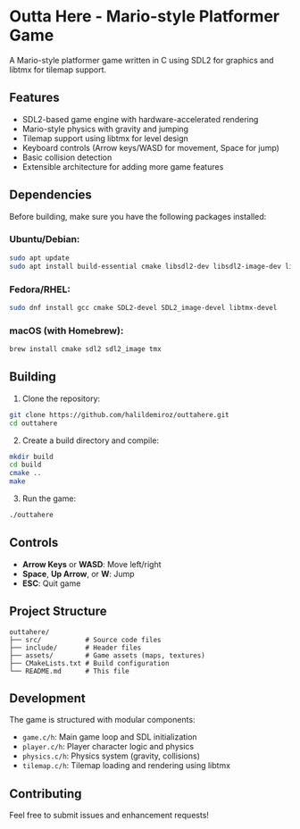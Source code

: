# Outta Here - Mario-style Platformer Game

A Mario-style platformer game written in C using SDL2 for graphics and libtmx for tilemap support.

## Features

- SDL2-based game engine with hardware-accelerated rendering
- Mario-style physics with gravity and jumping
- Tilemap support using libtmx for level design
- Keyboard controls (Arrow keys/WASD for movement, Space for jump)
- Basic collision detection
- Extensible architecture for adding more game features

## Dependencies

Before building, make sure you have the following packages installed:

### Ubuntu/Debian:
```bash
sudo apt update
sudo apt install build-essential cmake libsdl2-dev libsdl2-image-dev libtmx-dev
```

### Fedora/RHEL:
```bash
sudo dnf install gcc cmake SDL2-devel SDL2_image-devel libtmx-devel
```

### macOS (with Homebrew):
```bash
brew install cmake sdl2 sdl2_image tmx
```

## Building

1. Clone the repository:
```bash
git clone https://github.com/halildemiroz/outtahere.git
cd outtahere
```

2. Create a build directory and compile:
```bash
mkdir build
cd build
cmake ..
make
```

3. Run the game:
```bash
./outtahere
```

## Controls

- **Arrow Keys** or **WASD**: Move left/right
- **Space**, **Up Arrow**, or **W**: Jump
- **ESC**: Quit game

## Project Structure

```
outtahere/
├── src/           # Source code files
├── include/       # Header files
├── assets/        # Game assets (maps, textures)
├── CMakeLists.txt # Build configuration
└── README.md      # This file
```

## Development

The game is structured with modular components:

- `game.c/h`: Main game loop and SDL initialization
- `player.c/h`: Player character logic and physics
- `physics.c/h`: Physics system (gravity, collisions)
- `tilemap.c/h`: Tilemap loading and rendering using libtmx

## Contributing

Feel free to submit issues and enhancement requests!